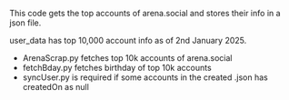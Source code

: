 This code gets the top accounts of arena.social and stores their info in a json file.


user_data has top 10,000 account info as of 2nd January 2025.

- ArenaScrap.py fetches top 10k accounts of arena.social
- fetchBday.py fetches birthday of top 10k accounts
- syncUser.py is required if some accounts in the created .json has createdOn as null 
